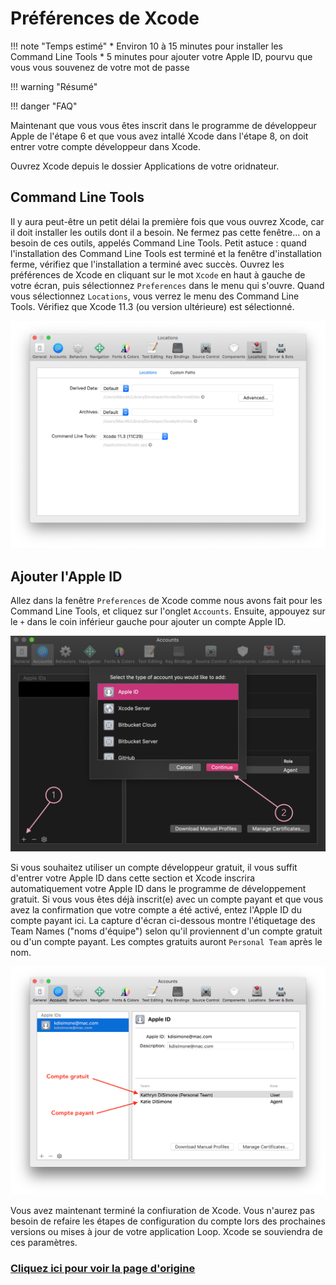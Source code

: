 #  Préférences de Xcode

!!! note "Temps estimé"
    * Environ 10 à 15 minutes pour installer les Command Line Tools
    * 5 minutes pour ajouter votre Apple ID, pourvu que vous vous souvenez de votre mot de passe

!!! warning "Résumé"

!!! danger "FAQ"

Maintenant que vous vous êtes inscrit dans le programme de développeur Apple de l'étape 6 et que vous avez intallé Xcode dans l'étape 8, on doit entrer votre compte développeur dans Xcode.

Ouvrez Xcode depuis le dossier Applications de votre oridnateur.

## Command Line Tools
Il y aura peut-être un petit délai la première fois que vous ouvrez Xcode, car il doit installer les outils dont il a besoin. Ne fermez pas cette fenêtre... on a besoin de ces outils, appelés Command Line Tools. Petit astuce : quand l'installation des Command Line Tools est terminé et la fenêtre d'installation ferme, vérifiez que l'installation a terminé avec succès. Ouvrez les préférences de Xcode en cliquant sur le mot `Xcode` en haut à gauche de votre écran, puis sélectionnez `Preferences` dans le menu qui s'ouvre. Quand vous sélectionnez `Locations`, vous verrez le menu des Command Line Tools. Vérifiez que Xcode 11.3 (ou version ultérieure) est sélectionné.

![command-line-tools](img/command-line-tools.png)

## Ajouter l'Apple ID
Allez dans la fenêtre `Preferences` de Xcode comme nous avons fait pour les Command Line Tools, et cliquez sur l'onglet `Accounts`. Ensuite, appouyez sur le `+` dans le coin inférieur gauche pour ajouter un compte Apple ID.

![xcode-add-account](img/xcode-add-account.png)

Si vous souhaitez utiliser un compte développeur gratuit, il vous suffit d'entrer votre Apple ID dans cette section et Xcode inscrira automatiquement votre Apple ID dans le programme de développement gratuit. Si vous vous êtes déjà inscrit(e) avec un compte payant et que vous avez la confirmation que votre compte a été activé, entez l'Apple ID du compte payant ici. La capture d'écran ci-dessous montre l'étiquetage des Team Names ("noms d'équipe") selon qu'il proviennent d'un compte gratuit ou d'un compte payant. Les comptes gratuits auront `Personal Team` après le nom.

![apple_id](img/apple_id.png)

Vous avez maintenant terminé la confiuration de Xcode. Vous n'aurez pas besoin de refaire les étapes de configuration du compte lors des prochaines versions ou mises à jour de votre application Loop. Xcode se souviendra de ces paramètres.

### [Cliquez ici pour voir la page d'origine](https://loopkit.github.io/loopdocs/build/step9/)
